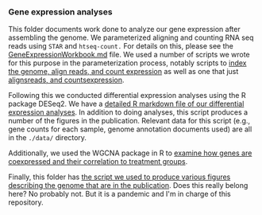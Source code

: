 ### Gene expression analyses

This folder documents work done to analyze our gene expression after assembling the genome. We parameterized aligning and counting RNA seq reads using `STAR` and `htseq-count.` For details on this, please see the [GeneExpressionWorkbook.md](https://github.com/AdamStuckert/Ranitomeya_imitator_genome/blob/master/GeneExpression/GeneExpressionWorkbook.md) file. We used a number of scripts we wrote for this purpose in the parameterization process, notably scripts to [index the genome, align reads, and count expression](https://github.com/AdamStuckert/Ranitomeya_imitator_genome/blob/master/GeneExpression/AlignmentReadCount.job) as well as one that just [alignsreads, and countsexpression](https://github.com/AdamStuckert/Ranitomeya_imitator_genome/blob/master/GeneExpression/ReadCount.job).

Following this we conducted differential expression analyses using the R package DESeq2. We have a [detailed R markdown file of our differential expression analyses](https://github.com/AdamStuckert/Ranitomeya_imitator_genome/blob/master/GeneExpression/MimeticGeneExpressionGeneLevel.Rmd). In addition to doing analyses, this script produces a number of the figures in the publication. Relevant data for this script (e.g., gene counts for each sample, genome annotation documents used) are all in the `./data/` directory. 

Additionally, we used the WGCNA package in R to [examine how genes are coexpressed and their correlation to treatment groups](https://github.com/AdamStuckert/Ranitomeya_imitator_genome/blob/master/GeneExpression/MimeticWGCNA.Rmd).

Finally, this folder has [the script we used to produce various figures describing the genome that are in the publication](https://github.com/AdamStuckert/Ranitomeya_imitator_genome/blob/master/GeneExpression/GenomeLengthFigure.R). Does this really belong here? No probably not. But it is a pandemic and I'm in charge of this repository.

